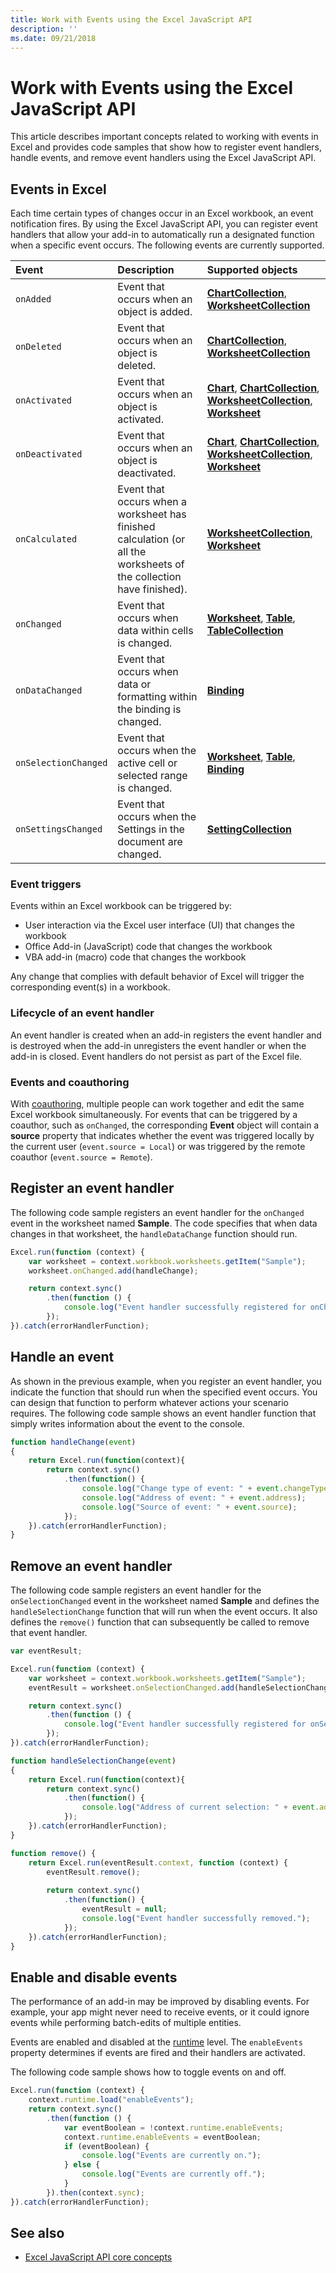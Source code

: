 ```yaml
---
title: Work with Events using the Excel JavaScript API
description: ''
ms.date: 09/21/2018
---
```


# Work with Events using the Excel JavaScript API 

This article describes important concepts related to working with events in Excel and provides code samples that show how to register event handlers, handle events, and remove event handlers using the Excel JavaScript API. 

## Events in Excel

Each time certain types of changes occur in an Excel workbook, an event notification fires. By using the Excel JavaScript API, you can register event handlers that allow your add-in to automatically run a designated function when a specific event occurs. The following events are currently supported.

| Event | Description | Supported objects |
|:---------------|:-------------|:-----------|
| `onAdded` | Event that occurs when an object is added. | [**ChartCollection**](https://docs.microsoft.com/javascript/api/excel/excel.chartcollection), [**WorksheetCollection**](https://docs.microsoft.com/javascript/api/excel/excel.worksheetcollection) |
| `onDeleted` | Event that occurs when an object is deleted. | [**ChartCollection**](https://docs.microsoft.com/javascript/api/excel/excel.chartcollection), [**WorksheetCollection**](https://docs.microsoft.com/javascript/api/excel/excel.worksheetcollection) |
| `onActivated` | Event that occurs when an object is activated. | [**Chart**](https://docs.microsoft.com/javascript/api/excel/excel.chart), [**ChartCollection**](https://docs.microsoft.com/javascript/api/excel/excel.chartcollection), [**WorksheetCollection**](https://docs.microsoft.com/javascript/api/excel/excel.worksheetcollection), [**Worksheet**](https://docs.microsoft.com/javascript/api/excel/excel.worksheet) |
| `onDeactivated` | Event that occurs when an object is deactivated. | [**Chart**](https://docs.microsoft.com/javascript/api/excel/excel.chart), [**ChartCollection**](https://docs.microsoft.com/javascript/api/excel/excel.chartcollection), [**WorksheetCollection**](https://docs.microsoft.com/javascript/api/excel/excel.worksheetcollection), [**Worksheet**](https://docs.microsoft.com/javascript/api/excel/excel.worksheet) |
| `onCalculated` | Event that occurs when a worksheet has finished calculation (or all the worksheets of the collection have finished). | [**WorksheetCollection**](https://docs.microsoft.com/javascript/api/excel/excel.worksheetcollection), [**Worksheet**](https://docs.microsoft.com/javascript/api/excel/excel.worksheet) |
| `onChanged` | Event that occurs when data within cells is changed. | [**Worksheet**](https://docs.microsoft.com/javascript/api/excel/excel.worksheet), [**Table**](https://docs.microsoft.com/javascript/api/excel/excel.table), [**TableCollection**](https://docs.microsoft.com/javascript/api/excel/excel.tablecollection) |
| `onDataChanged` | Event that occurs when data or formatting within the binding is changed. | [**Binding**](https://docs.microsoft.com/javascript/api/excel/excel.binding) |
| `onSelectionChanged` | Event that occurs when the active cell or selected range is changed. | [**Worksheet**](https://docs.microsoft.com/javascript/api/excel/excel.worksheet), [**Table**](https://docs.microsoft.com/javascript/api/excel/excel.table), [**Binding**](https://docs.microsoft.com/javascript/api/excel/excel.binding) |
| `onSettingsChanged` | Event that occurs when the Settings in the document are changed. | [**SettingCollection**](https://docs.microsoft.com/javascript/api/excel/excel.settingcollection) |

### Event triggers

Events within an Excel workbook can be triggered by:

- User interaction via the Excel user interface (UI) that changes the workbook
- Office Add-in (JavaScript) code that changes the workbook
- VBA add-in (macro) code that changes the workbook

Any change that complies with default behavior of Excel will trigger the corresponding event(s) in a workbook.

### Lifecycle of an event handler

An event handler is created when an add-in registers the event handler and is destroyed when the add-in unregisters the event handler or when the add-in is closed. Event handlers do not persist as part of the Excel file.

### Events and coauthoring

With [coauthoring](co-authoring-in-excel-add-ins.md), multiple people can work together and edit the same Excel workbook simultaneously. For events that can be triggered by a coauthor, such as `onChanged`, the corresponding **Event** object will contain a **source** property that indicates whether the event was triggered locally by the current user (`event.source = Local`) or was triggered by the remote coauthor (`event.source = Remote`).

## Register an event handler

The following code sample registers an event handler for the `onChanged` event in the worksheet named **Sample**. The code specifies that when data changes in that worksheet, the `handleDataChange` function should run.

```js
Excel.run(function (context) {
    var worksheet = context.workbook.worksheets.getItem("Sample");
    worksheet.onChanged.add(handleChange);

    return context.sync()
        .then(function () {
            console.log("Event handler successfully registered for onChanged event in the worksheet.");
        });
}).catch(errorHandlerFunction);
```

## Handle an event

As shown in the previous example, when you register an event handler, you indicate the function that should run when the specified event occurs. You can design that function to perform whatever actions your scenario requires. The following code sample shows an event handler function that simply writes information about the event to the console. 

```js
function handleChange(event)
{ 
    return Excel.run(function(context){
        return context.sync()
            .then(function() {
                console.log("Change type of event: " + event.changeType);
                console.log("Address of event: " + event.address);
                console.log("Source of event: " + event.source);
            });
    }).catch(errorHandlerFunction);
}
```

## Remove an event handler

The following code sample registers an event handler for the `onSelectionChanged` event in the worksheet named **Sample** and defines the `handleSelectionChange` function that will run when the event occurs. It also defines the `remove()` function that can subsequently be called to remove that event handler.

```js
var eventResult;

Excel.run(function (context) {
    var worksheet = context.workbook.worksheets.getItem("Sample");
    eventResult = worksheet.onSelectionChanged.add(handleSelectionChange);

    return context.sync()
        .then(function () {
            console.log("Event handler successfully registered for onSelectionChanged event in the worksheet.");
        });
}).catch(errorHandlerFunction);

function handleSelectionChange(event)
{ 
    return Excel.run(function(context){
        return context.sync()
            .then(function() {
                console.log("Address of current selection: " + event.address);
            });
    }).catch(errorHandlerFunction);
}

function remove() {
	return Excel.run(eventResult.context, function (context) {
		eventResult.remove();
		
		return context.sync()
			.then(function() {
				eventResult = null;
				console.log("Event handler successfully removed.");
			});
	}).catch(errorHandlerFunction);
}
```

## Enable and disable events

The performance of an add-in may be improved by disabling events. 
For example, your app might never need to receive events, or it could ignore events while performing batch-edits of multiple entities. 

Events are enabled and disabled at the [runtime](https://docs.microsoft.com/javascript/api/excel/excel.runtime) level. 
The `enableEvents` property determines if events are fired and their handlers are activated. 

The following code sample shows how to toggle events on and off.

```js
Excel.run(function (context) {
	context.runtime.load("enableEvents");
	return context.sync()
		.then(function () {
			var eventBoolean = !context.runtime.enableEvents;
			context.runtime.enableEvents = eventBoolean;
			if (eventBoolean) {
				console.log("Events are currently on.");
			} else {
				console.log("Events are currently off.");
			}
		}).then(context.sync);
}).catch(errorHandlerFunction);
```

## See also

- [Excel JavaScript API core concepts](excel-add-ins-core-concepts.md)